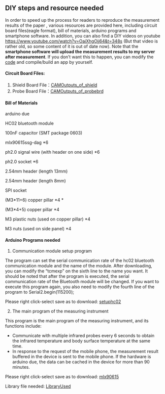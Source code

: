 ## DIY steps and resource needed

In order to speed up the process for readers to reproduce the measurement results of the paper , various resources are provided here, including circuit board files(eagle format), bill of materials, arduino programs and smartphone software. In addition, you can also find a DIY videos on youtube https://www.youtube.com/watch?v=OaiXhgOjj64&t=348s (But that video is rather old, so some content of it is out of date now). Note that the **smartphone software will upload the measurement results to my server after measurement**. If you don’t want this to happen, you can modify the [code](source_of_moniter_app.rar) and compile/build an app by yourself.



#### Circuit Board Files:

1. Shield Board File：[CAMOutputs_of_shield](CAMOutputs_of_shield.rar)
2. Probe Board File：[CAMOutputs_of_probebrd](CAMOutputs_of_probebrd.rar)

#### Bill of Materials

arduino due

HC02 bluetooth module 

100nF capacitor (SMT package 0603)

mlx90615ssg-dag *6

ph2.0 signal wire (with header on one side) *6

ph2.0 socket *6


2.54mm header (length 13mm)

2.54mm header (length 8mm)

SPI socket

(M3*11+6) copper pillar *4
*

(M3*4+5) copper pillar *4

M3 plastic nuts (used on copper pillar) *4

M3 nuts (used on side panel) *4



#### Arduino Programs needed

1. Communication module setup program

The program can set the serial communication rate of the hc02 bluetooth communication module and the name of the module. After downloading, you can modify the “tcmexp” on the sixth line to the name you want. It should be noted that after the program is executed, the serial communication rate of the Bluetooth module will be changed. If you want to execute this program again, you also need to modify the fourth line of the program to Serial2.begin(115200);

Please right click-select save as to download: [setuphc02](setuphc02.ino)

2. The main program of the measuring instrument

This program is the main program of the measuring instrument, and its functions include:

- Communicate with multiple infrared probes every 6 seconds to obtain the infrared temperature and body surface temperature at the same time.
- In response to the request of the mobile phone, the measurement result buffered in the device is sent to the mobile phone. If the hardware is arduino due, the data can be cached in the device for more than 90 minutes.

Please right click-select save as to download: [mlx90615](mlx90615.ino)

Library file needed: [LibraryUsed](ArduinolibraryUsed.zip)

